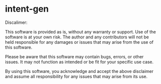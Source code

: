 # intent-gen



Discalimer:

This software is provided as is, without any warranty or support. Use of the software is at your own risk. The author and any contributors will not be held responsible for any damages or issues that may arise from the use of this software.

Please be aware that this software may contain bugs, errors, or other issues. It may not function as intended or be fit for your specific use case.

By using this software, you acknowledge and accept the above disclaimer and assume all responsibility for any issues that may arise from its use.
